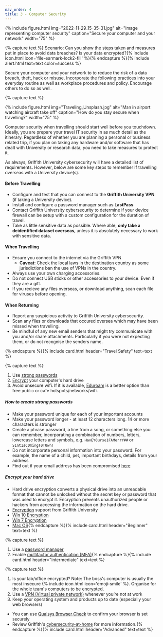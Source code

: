 ```yaml
---
nav_order: 4
title: 3 - Computer Security
---
```


{% include figure.html img="2022-11-29_15-35-31.jpg" alt="Image representing computer security" caption="Secure your computer and your network" width="75" %}

{% capture text %}
Scenario: Can you show the steps taken and measures put in place to avoid data breaches? Is your data encrypted?{% include icon.html icon='file-earmark-lock2-fill' %}{% endcapture %}{% include alert.html text=text color=success %}

Secure your computer and your network to to reduce the risk of a data breach, theft, hack or misuse. Incorporate the following practices into your everyday routine as well as workplace procedures and policy. Encourage others to do so as well. 

{% capture text %}

{% include figure.html img="Traveling_Unsplash.jpg" alt="Man in airport watching aircraft take off" caption="How do you stay secure when travelling?" width="75" %}

Computer security when travelling should start well before you touchdown. Ideally, you are prepare your travel IT security in as much detail as the itinerary. Regardless of whether you are planning a personal or business related trip, if you plan on taking any hardware and/or software that has dealt with University or research data, you need to take measures to protect it.

As always, Griffith University cybersecurity will have a detailed list of requirements. However, below are some key steps to remember if travelling overseas with a University device(s). 

#### Before Travelling 

* Configure and test that you can connect to the **Griffith University VPN** (if taking a University device).
* Install and configure a password manager such as **LastPass**
* Contact Griffith University cybersecurity to determine if your device firewall can be setup with a custom configuration for the duration of travel.
* Take as little sensitive data as possible. Where able, **only take a deidentified dataset overseas**, unless it is absolutely necessary to work with sensitive data. 

#### When Travelling

* Ensure you connect to the internet via the Griffith VPN.
    * **Caveat:** Check the local laws in the destination country as some jurisdictions ban the use of VPNs in the country.
* Always use your own charging accessories.
* Do not connect USB sticks or other accessories to your device. Even if they are a gift.
* If you recieve any files overseas, or download anything, scan each file for viruses before opening. 

#### When Returning

* Report any suspicious activity to Griffith University cybersecurity.
* Scan any files or downloads that occured oversea which may have been missed when travelling. 
* Be mindful of any new email senders that might try communicate with you and/or share attachments. Particularly if you were not expecting them, or do not recognise the senders name. 

{% endcapture %}{% include card.html header="Travel Safety" text=text %}

{% capture text %}
1. Use [strong passwords](https://www.griffith.edu.au/passwords)
2. [Encrypt](https://www.griffith.edu.au/about-griffith/cybersecurity/data-protection) your computer's hard drive
3. Avoid unsecure wifi. If it is available, [Eduroam](https://www.griffith.edu.au/internet-access/wifi/eduroam) is a better option than free public or cafe hotspots/networks/wifi.

##### How to create strong passwords
 * Make your password unique for each of your important accounts
 * Make your password longer - at least 12 characters long. 14 or more characters is stronger
 * Create a phrase password, a line from a song, or something else you can remember, incorporating a combination of numbers, letters, lowercase letters and symbols, e.g. `HavEY0urse1FAMerrY##`  or `S1nt1sC0mingT0T0wn!`
 * Do not incorporate personal information into your password. For example, the name of a child, pet, important birthdays, details from your address
 * Find out if your email address has been compromised [here](https://haveibeenpwned.com/)

##### Encrypt your hard drive
* Hard drive encryption converts a physical drive into an unreadable format that cannot be unlocked without the secret key or password that was used to encrypt it. Encryption prevents unauthorized people or hackers from accessing the information on the hard drive.
* [Encryption](https://www.griffith.edu.au/about-griffith/cybersecurity/data-protection) support from Griffith University
* [Win 10 Encryption](https://www.windowscentral.com/how-use-bitlocker-encryption-windows-10)
* [Win 7 Encryption](https://www.microsoft.com/en-au/download/details.aspx?id=4794) 
* [Mac OS](https://support.apple.com/en-au/HT204837){% endcapture %}{% include card.html header="Beginner" text=text %}

{% capture text %}
1. Use a [password manager](https://www.griffith.edu.au/passwords/lastpass)
2. Enable [multifactor authentication (MFA)](https://support.microsoft.com/en-us/topic/what-is-multifactor-authentication-e5e39437-121c-be60-d123-eda06bddf661){% endcapture %}{% include card.html header="Intermediate" text=text %}

{% capture text %}
1. Is your lab/office encrypted?  Note: The boss's computer is usually the most insecure {% include icon.html icon='emoji-smile' %}. Organise for the whole team's computers to be encrypted.
2. Use a [VPN (Virtual private network)](https://au.pcmag.com/vpn/138/the-best-vpn-services) whenever you’re not at work
3. Keep your operating system and products up to date (especially your web browsers)
* You can use [Qualsys Browser Check](https://browsercheck.qualys.com/) to confirm your browser is set securely
* Review Griffith's [cybersecurity-at-home](https://www.griffith.edu.au/about-griffith/cybersecurity/cybersecurity-at-home) for more information.{% endcapture %}{% include card.html header="Advanced" text=text %}
